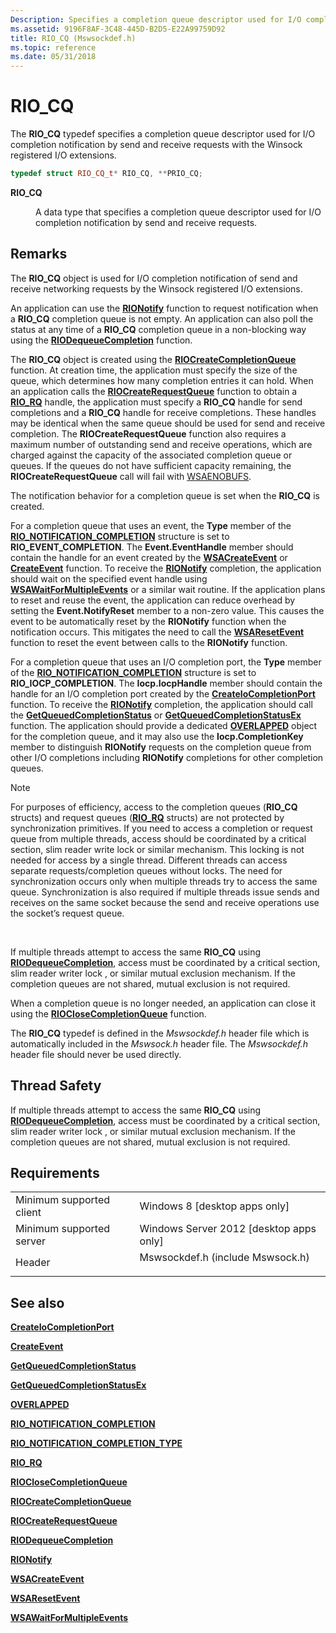 ```yaml
---
Description: Specifies a completion queue descriptor used for I/O completion notification by send and receive requests with the Winsock registered I/O extensions.
ms.assetid: 9196F8AF-3C48-445D-B2D5-E22A99759D92
title: RIO_CQ (Mswsockdef.h)
ms.topic: reference
ms.date: 05/31/2018
---
```


# RIO\_CQ

The **RIO\_CQ** typedef specifies a completion queue descriptor used for I/O completion notification by send and receive requests with the Winsock registered I/O extensions.


```C++
typedef struct RIO_CQ_t* RIO_CQ, **PRIO_CQ;
```



<dl> <dt>

**RIO\_CQ**
</dt> <dd>

A data type that specifies a completion queue descriptor used for I/O completion notification by send and receive requests.

</dd> </dl>

## Remarks

The **RIO\_CQ** object is used for I/O completion notification of send and receive networking requests by the Winsock registered I/O extensions.

An application can use the [**RIONotify**](/windows/win32/api/mswsock/nc-mswsock-lpfn_rionotify) function to request notification when a **RIO\_CQ** completion queue is not empty. An application can also poll the status at any time of a **RIO\_CQ** completion queue in a non-blocking way using the [**RIODequeueCompletion**](/windows/win32/api/mswsock/nc-mswsock-lpfn_riodequeuecompletion) function.

The **RIO\_CQ** object is created using the [**RIOCreateCompletionQueue**](https://msdn.microsoft.com/library/Hh448841(v=VS.85).aspx) function. At creation time, the application must specify the size of the queue, which determines how many completion entries it can hold. When an application calls the [**RIOCreateRequestQueue**](/windows/win32/api/mswsock/nc-mswsock-lpfn_riocreaterequestqueue) function to obtain a [**RIO\_RQ**](riorqueue.md) handle, the application must specify a **RIO\_CQ** handle for send completions and a **RIO\_CQ** handle for receive completions. These handles may be identical when the same queue should be used for send and receive completion. The **RIOCreateRequestQueue** function also requires a maximum number of outstanding send and receive operations, which are charged against the capacity of the associated completion queue or queues. If the queues do not have sufficient capacity remaining, the **RIOCreateRequestQueue** call will fail with [WSAENOBUFS](windows-sockets-error-codes-2.md).

The notification behavior for a completion queue is set when the **RIO\_CQ** is created.

For a completion queue that uses an event, the **Type** member of the [**RIO\_NOTIFICATION\_COMPLETION**](/windows/desktop/api/Mswsock/ns-mswsock-rio_notification_completion) structure is set to **RIO\_EVENT\_COMPLETION**. The **Event.EventHandle** member should contain the handle for an event created by the [**WSACreateEvent**](/windows/desktop/api/Winsock2/nf-winsock2-wsacreateevent) or [**CreateEvent**](https://msdn.microsoft.com/library/ms682396(v=VS.85).aspx) function. To receive the [**RIONotify**](/windows/win32/api/mswsock/nc-mswsock-lpfn_rionotify) completion, the application should wait on the specified event handle using [**WSAWaitForMultipleEvents**](/windows/desktop/api/Winsock2/nf-winsock2-wsawaitformultipleevents) or a similar wait routine. If the application plans to reset and reuse the event, the application can reduce overhead by setting the **Event.NotifyReset** member to a non-zero value. This causes the event to be automatically reset by the **RIONotify** function when the notification occurs. This mitigates the need to call the [**WSAResetEvent**](/windows/desktop/api/Winsock2/nf-winsock2-wsaresetevent) function to reset the event between calls to the **RIONotify** function.

For a completion queue that uses an I/O completion port, the **Type** member of the [**RIO\_NOTIFICATION\_COMPLETION**](/windows/desktop/api/Mswsock/ns-mswsock-rio_notification_completion) structure is set to **RIO\_IOCP\_COMPLETION**. The **Iocp.IocpHandle** member should contain the handle for an I/O completion port created by the [**CreateIoCompletionPort**](https://msdn.microsoft.com/library/Aa363862(v=VS.85).aspx) function. To receive the [**RIONotify**](/windows/win32/api/mswsock/nc-mswsock-lpfn_rionotify) completion, the application should call the [**GetQueuedCompletionStatus**](https://msdn.microsoft.com/library/Aa364986(v=VS.85).aspx) or [**GetQueuedCompletionStatusEx**](https://msdn.microsoft.com/library/Aa364988(v=VS.85).aspx) function. The application should provide a dedicated [**OVERLAPPED**](https://msdn.microsoft.com/library/ms684342(v=VS.85).aspx) object for the completion queue, and it may also use the **Iocp.CompletionKey** member to distinguish **RIONotify** requests on the completion queue from other I/O completions including **RIONotify** completions for other completion queues.

> [!Note]  
> For purposes of efficiency, access to the completion queues (**RIO\_CQ** structs) and request queues ([**RIO\_RQ**](riorqueue.md) structs) are not protected by synchronization primitives. If you need to access a completion or request queue from multiple threads, access should be coordinated by a critical section, slim reader write lock or similar mechanism. This locking is not needed for access by a single thread. Different threads can access separate requests/completion queues without locks. The need for synchronization occurs only when multiple threads try to access the same queue. Synchronization is also required if multiple threads issue sends and receives on the same socket because the send and receive operations use the socket’s request queue.

 

If multiple threads attempt to access the same **RIO\_CQ** using [**RIODequeueCompletion**](/windows/win32/api/mswsock/nc-mswsock-lpfn_riodequeuecompletion), access must be coordinated by a critical section, slim reader writer lock , or similar mutual exclusion mechanism. If the completion queues are not shared, mutual exclusion is not required.

When a completion queue is no longer needed, an application can close it using the [**RIOCloseCompletionQueue**](https://msdn.microsoft.com/library/Hh448837(v=VS.85).aspx) function.

The **RIO\_CQ** typedef is defined in the *Mswsockdef.h* header file which is automatically included in the *Mswsock.h* header file. The *Mswsockdef.h* header file should never be used directly.

## Thread Safety

If multiple threads attempt to access the same **RIO\_CQ** using [**RIODequeueCompletion**](/windows/win32/api/mswsock/nc-mswsock-lpfn_riodequeuecompletion), access must be coordinated by a critical section, slim reader writer lock , or similar mutual exclusion mechanism. If the completion queues are not shared, mutual exclusion is not required.

## Requirements



|                                     |                                                                                                             |
|-------------------------------------|-------------------------------------------------------------------------------------------------------------|
| Minimum supported client<br/> | Windows 8 \[desktop apps only\]<br/>                                                                  |
| Minimum supported server<br/> | Windows Server 2012 \[desktop apps only\]<br/>                                                        |
| Header<br/>                   | <dl> <dt>Mswsockdef.h (include Mswsock.h)</dt> </dl> |



## See also

<dl> <dt>

[**CreateIoCompletionPort**](https://msdn.microsoft.com/library/Aa363862(v=VS.85).aspx)
</dt> <dt>

[**CreateEvent**](https://msdn.microsoft.com/library/ms682396(v=VS.85).aspx)
</dt> <dt>

[**GetQueuedCompletionStatus**](https://msdn.microsoft.com/library/Aa364986(v=VS.85).aspx)
</dt> <dt>

[**GetQueuedCompletionStatusEx**](https://msdn.microsoft.com/library/Aa364988(v=VS.85).aspx)
</dt> <dt>

[**OVERLAPPED**](https://msdn.microsoft.com/library/ms684342(v=VS.85).aspx)
</dt> <dt>

[**RIO\_NOTIFICATION\_COMPLETION**](/windows/desktop/api/Mswsock/ns-mswsock-rio_notification_completion)
</dt> <dt>

[**RIO\_NOTIFICATION\_COMPLETION\_TYPE**](/windows/desktop/api/Mswsock/ne-mswsock-rio_notification_completion_type)
</dt> <dt>

[**RIO\_RQ**](riorqueue.md)
</dt> <dt>

[**RIOCloseCompletionQueue**](https://msdn.microsoft.com/library/Hh448837(v=VS.85).aspx)
</dt> <dt>

[**RIOCreateCompletionQueue**](https://msdn.microsoft.com/library/Hh448841(v=VS.85).aspx)
</dt> <dt>

[**RIOCreateRequestQueue**](/windows/win32/api/mswsock/nc-mswsock-lpfn_riocreaterequestqueue)
</dt> <dt>

[**RIODequeueCompletion**](/windows/win32/api/mswsock/nc-mswsock-lpfn_riodequeuecompletion)
</dt> <dt>

[**RIONotify**](/windows/win32/api/mswsock/nc-mswsock-lpfn_rionotify)
</dt> <dt>

[**WSACreateEvent**](/windows/desktop/api/Winsock2/nf-winsock2-wsacreateevent)
</dt> <dt>

[**WSAResetEvent**](/windows/desktop/api/Winsock2/nf-winsock2-wsaresetevent)
</dt> <dt>

[**WSAWaitForMultipleEvents**](/windows/desktop/api/Winsock2/nf-winsock2-wsawaitformultipleevents)
</dt> </dl>

 

 




